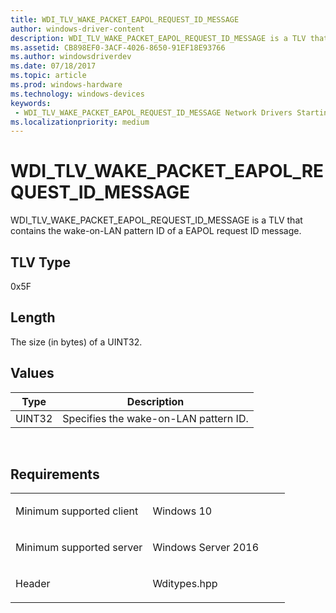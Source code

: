 ```yaml
---
title: WDI_TLV_WAKE_PACKET_EAPOL_REQUEST_ID_MESSAGE
author: windows-driver-content
description: WDI_TLV_WAKE_PACKET_EAPOL_REQUEST_ID_MESSAGE is a TLV that contains the wake-on-LAN pattern ID of a EAPOL request ID message.
ms.assetid: CB898EF0-3ACF-4026-8650-91EF18E93766
ms.author: windowsdriverdev 
ms.date: 07/18/2017 
ms.topic: article 
ms.prod: windows-hardware 
ms.technology: windows-devices 
keywords:
 - WDI_TLV_WAKE_PACKET_EAPOL_REQUEST_ID_MESSAGE Network Drivers Starting with Windows Vista
ms.localizationpriority: medium
---
```


# WDI\_TLV\_WAKE\_PACKET\_EAPOL\_REQUEST\_ID\_MESSAGE


WDI\_TLV\_WAKE\_PACKET\_EAPOL\_REQUEST\_ID\_MESSAGE is a TLV that contains the wake-on-LAN pattern ID of a EAPOL request ID message.

## TLV Type


0x5F

## Length


The size (in bytes) of a UINT32.

## Values


| Type   | Description                           |
|--------|---------------------------------------|
| UINT32 | Specifies the wake-on-LAN pattern ID. |

 

Requirements
------------

<table>
<colgroup>
<col width="50%" />
<col width="50%" />
</colgroup>
<tbody>
<tr class="odd">
<td><p>Minimum supported client</p></td>
<td><p>Windows 10</p></td>
</tr>
<tr class="even">
<td><p>Minimum supported server</p></td>
<td><p>Windows Server 2016</p></td>
</tr>
<tr class="odd">
<td><p>Header</p></td>
<td>Wditypes.hpp</td>
</tr>
</tbody>
</table>

 

 




